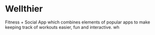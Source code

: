 # Wellthier
Fitness + Social App which combines elements of popular apps to make keeping track of workouts easier, fun and interactive. wh 
